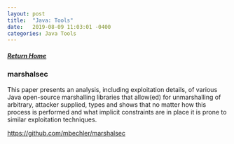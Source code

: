 ```yaml
---
layout: post
title:  "Java: Tools"
date:   2019-08-09 11:03:01 -0400
categories: Java Tools
---
```

##### [Return Home](https://thegetch.github.io/penetration/testing/resources/2019/08/09/Home/)

### marshalsec

This paper presents an analysis, including exploitation details, of various Java open-source marshalling libraries that allow(ed) for unmarshalling of arbitrary, attacker supplied, types and shows that no matter how this process is performed and what implicit constraints are in place it is prone to similar exploitation techniques.

<https://github.com/mbechler/marshalsec>
